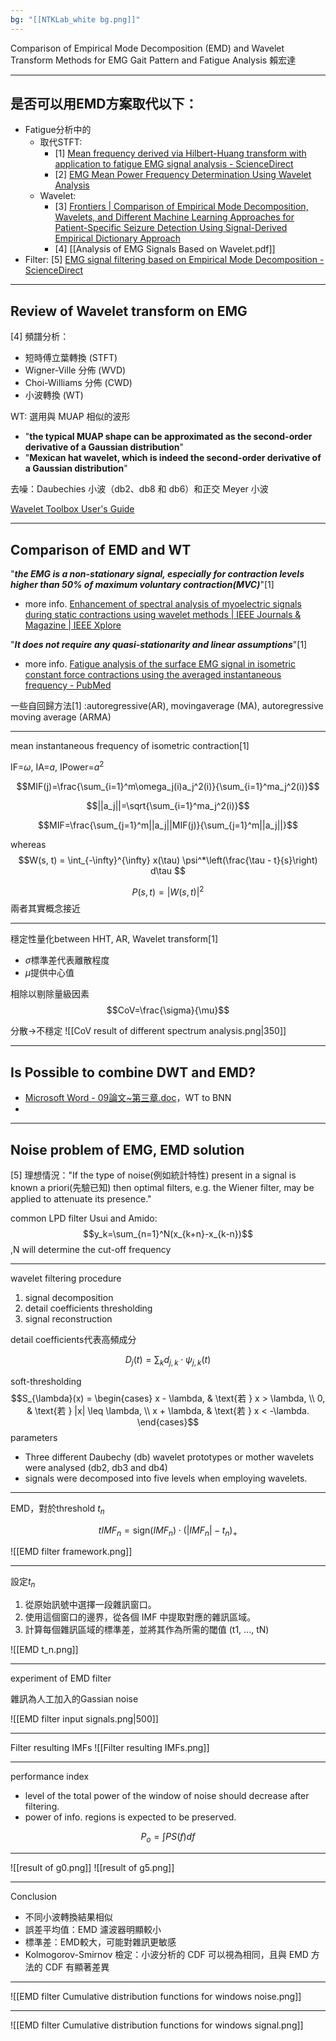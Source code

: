 ```yaml
---
bg: "[[NTKLab_white bg.png]]"
---
```


<style>
    .reveal {
        font-family: 'Times New Roman', '標楷體';
        font-size: 30px;
        text-align: left;
        color: black;
        background-size: cover;
        background-position: center;
    }
	.reveal h1,
	.reveal h2,
	.reveal h3,
	.reveal h4,
	.reveal h5,
	.reveal h6 {
	  font-family: 'Times New Roman', '標楷體';
	  color: black;
	  %%text-transform: lowercase%%;
	  text-transform: capitalize;
	}
	.with-border{
		border: 1px solid red;
	}
</style>
<grid drag="70 10" drop="-3 40">
Comparison of Empirical Mode Decomposition (EMD) and Wavelet Transform Methods for EMG Gait Pattern and Fatigue Analysis
<!-- element style="font-size: 40px;align: left; text-align: left;color: white"-->
</grid>

<grid drag="50 10" drop="40 70">
賴宏達
<!-- element style="font-size: 40px;align: right; text-align: right"-->
</grid>

<!-- slide bg="../../NTKLab_white bg_cover_resize.png"-->

---
## 是否可以用EMD方案取代以下：
- Fatigue分析中的
	- 取代STFT: 
		- \[1\] [Mean frequency derived via Hilbert-Huang transform with application to fatigue EMG signal analysis - ScienceDirect](https://www.sciencedirect.com/science/article/pii/S0169260706000472?ref=pdf_download&fr=RR-2&rr=8f3e26022ac98454)
		- \[2\] [EMG Mean Power Frequency Determination Using Wavelet Analysis](https://ieeexplore.ieee.org/stamp/stamp.jsp?tp=&arnumber=757017) 
	- Wavelet:
		- \[3\] [Frontiers | Comparison of Empirical Mode Decomposition, Wavelets, and Different Machine Learning Approaches for Patient-Specific Seizure Detection Using Signal-Derived Empirical Dictionary Approach](https://www.frontiersin.org/journals/digital-health/articles/10.3389/fdgth.2021.738996/full)
		- \[4\] [[Analysis of EMG Signals Based on Wavelet.pdf]]
- Filter: \[5\] [EMG signal filtering based on Empirical Mode Decomposition - ScienceDirect](https://www.sciencedirect.com/science/article/pii/S1746809406000085)

---
## Review of Wavelet transform on EMG
[4] 頻譜分析：
- 短時傅立葉轉換 (STFT)
- Wigner-Ville 分佈 (WVD)
- Choi-Williams 分佈 (CWD) 
- 小波轉換 (WT)

WT: 選用與 MUAP 相似的波形
- "**the typical MUAP shape can be approximated as the second-order derivative of a Gaussian distribution**"
- "**Mexican hat wavelet, which is indeed the second-order derivative of a Gaussian distribution**"

去噪：Daubechies 小波（db2、db8 和 db6）和正交 Meyer 小波

[Wavelet Toolbox User's Guide](http://cda.psych.uiuc.edu/matlab_pdf/wavelet_ug.pdf)

---
## Comparison of EMD and WT
"***the EMG is a non-stationary signal, especially for contraction levels higher than 50% of maximum voluntary contraction(MVC)***"[1]
- more info. [Enhancement of spectral analysis of myoelectric signals during static contractions using wavelet methods | IEEE Journals & Magazine | IEEE Xplore](https://ieeexplore.ieee.org/document/764944)

"***It does not require any quasi-stationarity and linear assumptions***"[1]
- more info. [Fatigue analysis of the surface EMG signal in isometric constant force contractions using the averaged instantaneous frequency - PubMed](https://pubmed.ncbi.nlm.nih.gov/12665043/)

一些自回歸方法[1] :autoregressive(AR), movingaverage (MA), autoregressive moving average (ARMA)

---
mean instantaneous frequency of isometric contraction[1]

IF=$\omega$, IA=$a$, IPower=$a^2$

$$MIF(j)=\frac{\sum_{i=1}^m\omega_j(i)a_j^2(i)}{\sum_{i=1}^ma_j^2(i)}$$

$$||a_j||=\sqrt{\sum_{i=1}^ma_j^2(i)}$$

$$MIF=\frac{\sum_{j=1}^m||a_j||MIF(j)}{\sum_{j=1}^m||a_j||}$$

whereas
$$W(s, t) = \int_{-\infty}^{\infty} x(\tau) \psi^*\left(\frac{\tau - t}{s}\right) d\tau
$$

$$P(s,t)=|W(s, t)|^2$$
兩者其實概念接近

---
穩定性量化between HHT, AR, Wavelet transform[1]
- $\sigma$標準差代表離散程度
- $\mu$提供中心值

相除以剔除量級因素
$$CoV=\frac{\sigma}{\mu}$$

分散$\rightarrow$不穩定
![[CoV result of different spectrum analysis.png|350]]

---
## Is Possible to combine DWT and EMD?
- [Microsoft Word - 09論文~第三章.doc](https://pmcl.mt.ntnu.edu.tw/Laboratory/paper/%E4%BD%99%E5%8B%9D%E6%99%BA/ch3.pdf)，WT to BNN
- 

---
## Noise problem of EMG, EMD solution
[5] 理想情況："If the type of noise(例如統計特性) present in a signal is known a priori(先驗已知) then optimal filters, e.g. the Wiener filter, may be applied to attenuate its presence."

common LPD filter Usui and Amido: 
$$y_k=\sum_{n=1}^N(x_{k+n}-x_{k-n})$$
,N will determine the cut-off frequency

---
wavelet filtering procedure
1. signal decomposition
2. detail coefficients thresholding
3. signal reconstruction

detail coefficients代表高頻成分

$$D_j(t) = \sum_{k} d_{j,k} \cdot \psi_{j,k}(t)$$

soft-thresholding
$$S_{\lambda}(x) =
\begin{cases} 
x - \lambda, & \text{若 } x > \lambda, \\
0, & \text{若 } |x| \leq \lambda, \\
x + \lambda, & \text{若 } x < -\lambda.
\end{cases}$$
parameters
- Three different Daubechy (db) wavelet prototypes or mother wavelets were analysed (db2, db3 and db4) 
- signals were decomposed into five levels when employing wavelets.

---
EMD，對於threshold $t_n$

$$tIMF_n = \text{sign}(IMF_n) \cdot (\lvert IMF_n \rvert - t_n)_+
$$

![[EMD filter framework.png]]

---
設定$t_n$
1. 從原始訊號中選擇一段雜訊窗口。
2. 使用這個窗口的邊界，從各個 IMF 中提取對應的雜訊區域。
3. 計算每個雜訊區域的標準差，並將其作為所需的閾值 (t1, ..., tN)

![[EMD t_n.png]]

---
experiment of EMD filter

雜訊為人工加入的Gassian noise

![[EMD filter input signals.png|500]]

---
Filter resulting IMFs
![[Filter resulting IMFs.png]]

---
performance index
- level of the total power of the window of noise should decrease after filtering.
- power of info. regions is expected to be preserved.

$$P_o=\int PS(f)df$$

---
<split no-margin>
![[result of g0.png]]
![[result of g5.png]]
</split>

---
Conclusion
- 不同小波轉換結果相似
- 誤差平均值：EMD 濾波器明顯較小
- 標準差：EMD較大，可能對雜訊更敏感
- Kolmogorov-Smirnov 檢定：小波分析的 CDF 可以視為相同，且與 EMD 方法的 CDF 有顯著差異

---
![[EMD filter  Cumulative distribution functions for windows noise.png]]

---
![[EMD filter  Cumulative distribution functions for windows signal.png]]

